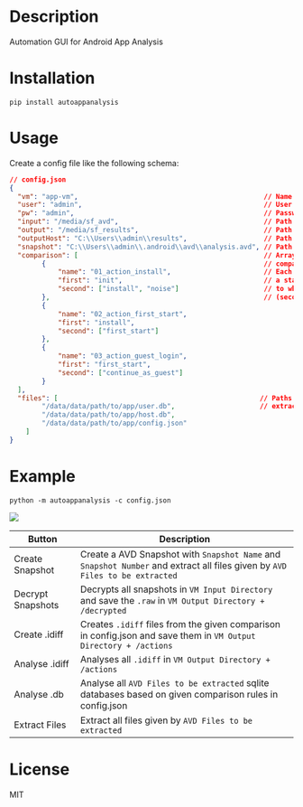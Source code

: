 # Description

Automation GUI for Android App Analysis

# Installation

`pip install autoappanalysis`

# Usage

Create a config file like the following schema:

```json
// config.json
{
  "vm": "app-vm",                                              // Name of the VM
  "user": "admin",                                             // User Name 
  "pw": "admin",                                               // Password
  "input": "/media/sf_avd",                                    // Path to AVD shared folder on VM
  "output": "/media/sf_results",                               // Path to result shared folder on VM
  "outputHost": "C:\\Users\\admin\\results",                   // Path to result shared folder on host
  "snapshot": "C:\\Users\\admin\\.android\\avd\\analysis.avd", // Path to AVD shared folder on host
  "comparison": [                                              // Array of objects to provide different 
        {                                                      // comparison setup. 
            "name": "01_action_install",                       // Each object holds a comparison name,        
            "first": "init",                                   // a starting snapshot (first) 
            "second": ["install", "noise"]                     // to which the other snapshots
        },                                                     // (second) will be compared against
        {
            "name": "02_action_first_start",
            "first": "install",
            "second": ["first_start"]
        },
        {
            "name": "03_action_guest_login",
            "first": "first_start",
            "second": ["continue_as_guest"]
        }
  ],
  "files": [                                                  // Paths to files which are going to be
        "/data/data/path/to/app/user.db",                     // extracted for each snapshot
        "/data/data/path/to/app/host.db",
        "/data/data/path/to/app/config.json"
    ]
}
```


# Example

`python -m autoappanalysis -c config.json`


![](img/01.jpg)


| Button | Description |
| --- | ---|
| Create Snapshot | Create a AVD Snapshot with `Snapshot Name` and `Snapshot Number` and extract all files given by `AVD Files to be extracted` |
| Decrypt Snapshots | Decrypts all snapshots in `VM Input Directory` and save the `.raw` in `VM Output Directory + /decrypted` |
| Create .idiff | Creates `.idiff` files from the given comparison in config.json and save them in `VM Output Directory + /actions` |
| Analyse .idiff | Analyses all `.idiff` in `VM Output Directory + /actions` |
| Analyse .db | Analyse all `AVD Files to be extracted` sqlite databases based on given comparison rules in config.json |
| Extract Files | Extract all files given by `AVD Files to be extracted` |


# License

MIT